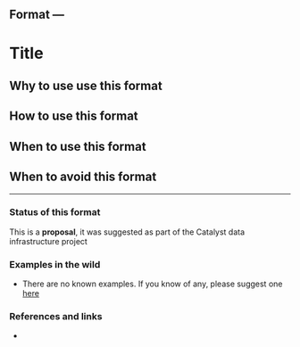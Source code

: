 ## Format — 
# Title

## Why to use use this format


## How to use this format


## When to use this format

## When to avoid this format

---

### Status of this format

This is a **proposal**, it was suggested as part of the Catalyst data infrastructure project


### Examples in the wild

* There are no known examples. If you know of any, please suggest one [here](#)


### References and links

* 